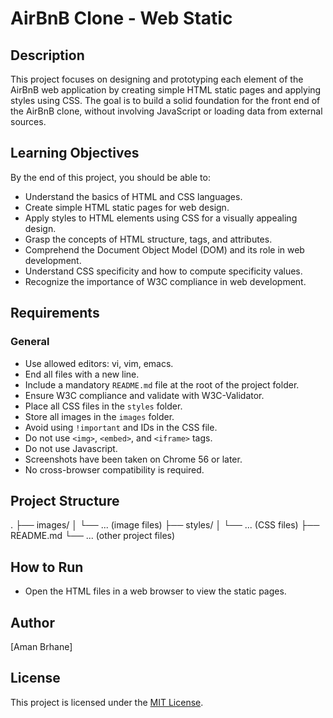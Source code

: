 # AirBnB Clone - Web Static

## Description

This project focuses on designing and prototyping each element of the AirBnB web application by creating simple HTML static pages and applying styles using CSS. The goal is to build a solid foundation for the front end of the AirBnB clone, without involving JavaScript or loading data from external sources.

## Learning Objectives

By the end of this project, you should be able to:

- Understand the basics of HTML and CSS languages.
- Create simple HTML static pages for web design.
- Apply styles to HTML elements using CSS for a visually appealing design.
- Grasp the concepts of HTML structure, tags, and attributes.
- Comprehend the Document Object Model (DOM) and its role in web development.
- Understand CSS specificity and how to compute specificity values.
- Recognize the importance of W3C compliance in web development.

## Requirements

### General

- Use allowed editors: vi, vim, emacs.
- End all files with a new line.
- Include a mandatory `README.md` file at the root of the project folder.
- Ensure W3C compliance and validate with W3C-Validator.
- Place all CSS files in the `styles` folder.
- Store all images in the `images` folder.
- Avoid using `!important` and IDs in the CSS file.
- Do not use `<img>`, `<embed>`, and `<iframe>` tags.
- Do not use Javascript.
- Screenshots have been taken on Chrome 56 or later.
- No cross-browser compatibility is required.

## Project Structure
.
├── images/
│ └── ... (image files)
├── styles/
│ └── ... (CSS files)
├── README.md
└── ... (other project files)


## How to Run

- Open the HTML files in a web browser to view the static pages.

## Author

[Aman Brhane]

## License

This project is licensed under the [MIT License](LICENSE).

